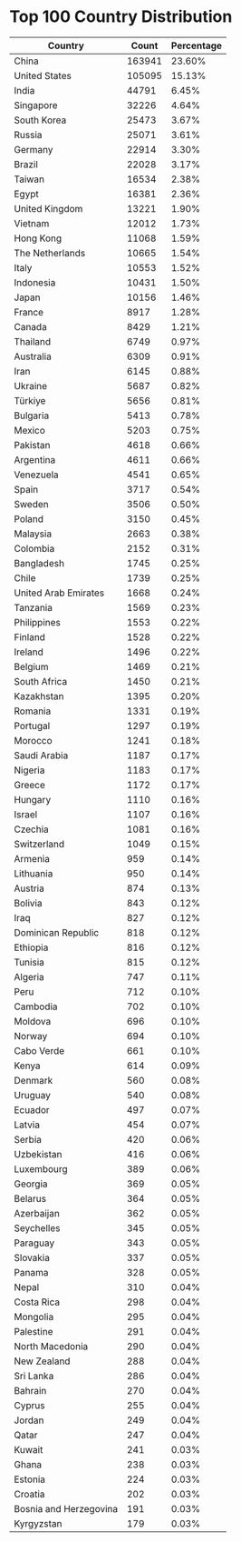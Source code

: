 # Top 100 Country Distribution
| Country | Count | Percentage |
|----|----|----|
| China | 163941 | 23.60% |
| United States | 105095 | 15.13% |
| India | 44791 | 6.45% |
| Singapore | 32226 | 4.64% |
| South Korea | 25473 | 3.67% |
| Russia | 25071 | 3.61% |
| Germany | 22914 | 3.30% |
| Brazil | 22028 | 3.17% |
| Taiwan | 16534 | 2.38% |
| Egypt | 16381 | 2.36% |
| United Kingdom | 13221 | 1.90% |
| Vietnam | 12012 | 1.73% |
| Hong Kong | 11068 | 1.59% |
| The Netherlands | 10665 | 1.54% |
| Italy | 10553 | 1.52% |
| Indonesia | 10431 | 1.50% |
| Japan | 10156 | 1.46% |
| France | 8917 | 1.28% |
| Canada | 8429 | 1.21% |
| Thailand | 6749 | 0.97% |
| Australia | 6309 | 0.91% |
| Iran | 6145 | 0.88% |
| Ukraine | 5687 | 0.82% |
| Türkiye | 5656 | 0.81% |
| Bulgaria | 5413 | 0.78% |
| Mexico | 5203 | 0.75% |
| Pakistan | 4618 | 0.66% |
| Argentina | 4611 | 0.66% |
| Venezuela | 4541 | 0.65% |
| Spain | 3717 | 0.54% |
| Sweden | 3506 | 0.50% |
| Poland | 3150 | 0.45% |
| Malaysia | 2663 | 0.38% |
| Colombia | 2152 | 0.31% |
| Bangladesh | 1745 | 0.25% |
| Chile | 1739 | 0.25% |
| United Arab Emirates | 1668 | 0.24% |
| Tanzania | 1569 | 0.23% |
| Philippines | 1553 | 0.22% |
| Finland | 1528 | 0.22% |
| Ireland | 1496 | 0.22% |
| Belgium | 1469 | 0.21% |
| South Africa | 1450 | 0.21% |
| Kazakhstan | 1395 | 0.20% |
| Romania | 1331 | 0.19% |
| Portugal | 1297 | 0.19% |
| Morocco | 1241 | 0.18% |
| Saudi Arabia | 1187 | 0.17% |
| Nigeria | 1183 | 0.17% |
| Greece | 1172 | 0.17% |
| Hungary | 1110 | 0.16% |
| Israel | 1107 | 0.16% |
| Czechia | 1081 | 0.16% |
| Switzerland | 1049 | 0.15% |
| Armenia | 959 | 0.14% |
| Lithuania | 950 | 0.14% |
| Austria | 874 | 0.13% |
| Bolivia | 843 | 0.12% |
| Iraq | 827 | 0.12% |
| Dominican Republic | 818 | 0.12% |
| Ethiopia | 816 | 0.12% |
| Tunisia | 815 | 0.12% |
| Algeria | 747 | 0.11% |
| Peru | 712 | 0.10% |
| Cambodia | 702 | 0.10% |
| Moldova | 696 | 0.10% |
| Norway | 694 | 0.10% |
| Cabo Verde | 661 | 0.10% |
| Kenya | 614 | 0.09% |
| Denmark | 560 | 0.08% |
| Uruguay | 540 | 0.08% |
| Ecuador | 497 | 0.07% |
| Latvia | 454 | 0.07% |
| Serbia | 420 | 0.06% |
| Uzbekistan | 416 | 0.06% |
| Luxembourg | 389 | 0.06% |
| Georgia | 369 | 0.05% |
| Belarus | 364 | 0.05% |
| Azerbaijan | 362 | 0.05% |
| Seychelles | 345 | 0.05% |
| Paraguay | 343 | 0.05% |
| Slovakia | 337 | 0.05% |
| Panama | 328 | 0.05% |
| Nepal | 310 | 0.04% |
| Costa Rica | 298 | 0.04% |
| Mongolia | 295 | 0.04% |
| Palestine | 291 | 0.04% |
| North Macedonia | 290 | 0.04% |
| New Zealand | 288 | 0.04% |
| Sri Lanka | 286 | 0.04% |
| Bahrain | 270 | 0.04% |
| Cyprus | 255 | 0.04% |
| Jordan | 249 | 0.04% |
| Qatar | 247 | 0.04% |
| Kuwait | 241 | 0.03% |
| Ghana | 238 | 0.03% |
| Estonia | 224 | 0.03% |
| Croatia | 202 | 0.03% |
| Bosnia and Herzegovina | 191 | 0.03% |
| Kyrgyzstan | 179 | 0.03% |
